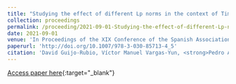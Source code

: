 ```yaml
---
title: "Studying the effect of different Lp norms in the context of Time Series Ordinal Classification"
collection: proceedings
permalink: /proceeding/2021-09-01-Studying-the-effect-of-different-Lp-norms-in-the-context-of-Time-Series-Ordinal-Classification
date: 2021-09-01
venue: 'In Proceedings of the XIX Conference of the Spanish Association for Artificial Intelligence (CAEPIA)'
paperurl: 'http://doi.org/10.1007/978-3-030-85713-4_5'
citation: 'David Guijo-Rubio, Víctor Manuel Vargas-Yun, <strong>Pedro Antonio Gutiérrez</strong>, César Hervás-Martínez, &quot;Studying the effect of different Lp norms in the context of Time Series Ordinal Classification.&quot; In Proceedings of the XIX Conference of the Spanish Association for Artificial Intelligence (CAEPIA), Lecture Notes in Artificial Intelligence (LNAI), Vol. 12882, 2021, Malaga, Spain, pp.44-53.'
---
```

[Access paper here](http://doi.org/10.1007/978-3-030-85713-4_5){:target="_blank"}
